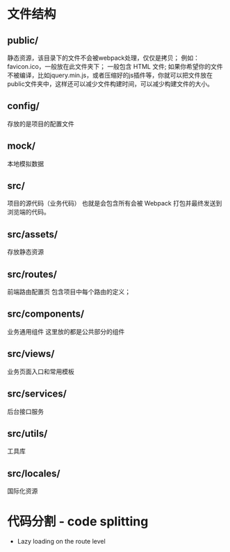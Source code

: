 # 文件结构

## public/
静态资源，该目录下的文件不会被webpack处理，仅仅是拷贝；
例如：favicon.ico，一般放在此文件夹下；
一般包含 HTML 文件;
如果你希望你的文件不被编译，比如jquery.min.js，或者压缩好的js插件等，你就可以把文件放在public文件夹中，这样还可以减少文件构建时间，可以减少构建文件的大小。

## config/ 
存放的是项目的配置文件

## mock/ 
本地模拟数据

## src/
项目的源代码（业务代码）
也就是会包含所有会被 Webpack 打包并最终发送到浏览端的代码。

## src/assets/
存放静态资源

## src/routes/
前端路由配置页
包含项目中每个路由的定义；

## src/components/
业务通用组件
这里放的都是公共部分的组件

## src/views/
业务页面入口和常用模板

## src/services/
后台接口服务

## src/utils/
工具库

## src/locales/
国际化资源

# 代码分割 - code splitting
+ Lazy loading on the route level
